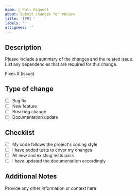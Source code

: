 ```yaml
---
name: 🚀 Pull Request
about: Submit changes for review
title: '[PR] '
labels: ''
assignees: ''
---
```


## Description

Please include a summary of the changes and the related issue.  
List any dependencies that are required for this change.

Fixes # (issue)

## Type of change

- [ ] Bug fix
- [ ] New feature
- [ ] Breaking change
- [ ] Documentation update

## Checklist

- [ ] My code follows the project's coding style
- [ ] I have added tests to cover my changes
- [ ] All new and existing tests pass
- [ ] I have updated the documentation accordingly

## Additional Notes

Provide any other information or context here.

